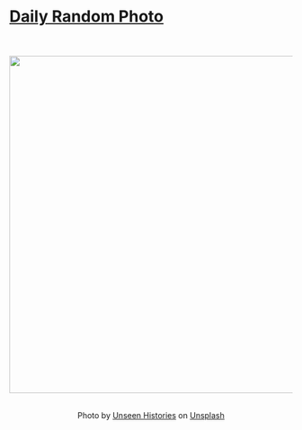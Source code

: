 # [Daily Random Photo](https://www.dailyrandomphoto.com/)

<div align="center">
  <br>
  <br>
  <a href="https://www.dailyrandomphoto.com/p/2021/2021-06-24/"><img src="https://images.unsplash.com/photo-1597954088261-4dc20374af14?crop=entropy&cs=tinysrgb&fit=max&fm=jpg&ixid=Mnw3NzUwOHwwfDF8cmFuZG9tfHx8fHx8fHx8MTYyNDQ5MzUyNQ&ixlib=rb-1.2.1&q=80&w=1080" width="600px"></a>
  <br>
  <br>
  <p class="has-text-grey">Photo by <a href="https://unsplash.com/@unseenhistories?utm_source=Daily%20Random%20Photo&amp;utm_medium=referral" target="_blank" rel="noopener noreferrer">Unseen Histories</a> on <a href="https://unsplash.com/photos/MfkVwVm1K0w?utm_source=Daily%20Random%20Photo&amp;utm_medium=referral" target="_blank" rel="noopener noreferrer">Unsplash</a></p>
</div>
